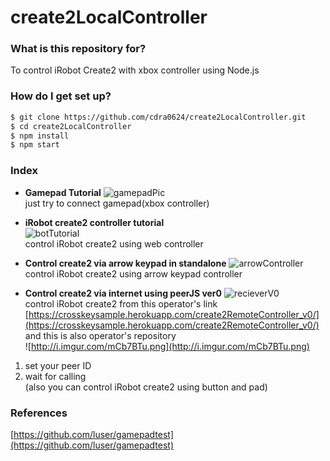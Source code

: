 # create2LocalController #

### What is this repository for? 
To control iRobot Create2 with xbox controller using Node.js

### How do I get set up? ###

```sh
$ git clone https://github.com/cdra0624/create2LocalController.git
$ cd create2LocalController
$ npm install
$ npm start
```

### Index ###
* **Gamepad Tutorial** 
![gamepadPic](http://i.imgur.com/qKIoVA2.jpg)  
just try to connect gamepad(xbox controller)

* **iRobot create2 controller tutorial**  
![botTutorial](http://i.imgur.com/RznHmXQ.png)  
control iRobot create2 using web controller

* **Control create2 via arrow keypad in standalone** 
![arrowController](http://i.imgur.com/Y2r1Xnl.png)  
control iRobot create2 using arrow keypad controller

* **Control create2 via internet using peerJS ver0** 
![recieverV0](http://imgur.com/a/Hcvg5)  
control iRobot create2 from this operator's link    
[https://crosskeysample.herokuapp.com/create2RemoteController_v0/](https://crosskeysample.herokuapp.com/create2RemoteController_v0/)  
and this is also operator's repository  
![http://i.imgur.com/mCb7BTu.png](http://i.imgur.com/mCb7BTu.png)  

1. set your peer ID  
1. wait for calling  
(also you can control iRobot create2 using button and pad)  




### References ###
[https://github.com/luser/gamepadtest](https://github.com/luser/gamepadtest) 